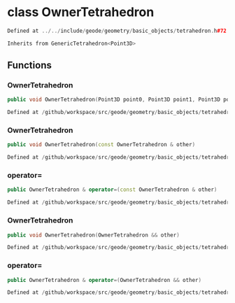 # class OwnerTetrahedron

```cpp
Defined at ../../include/geode/geometry/basic_objects/tetrahedron.h#72
```

```cpp
Inherits from GenericTetrahedron<Point3D>
```



## Functions

### OwnerTetrahedron

```cpp
public void OwnerTetrahedron(Point3D point0, Point3D point1, Point3D point2, Point3D point3)
```

```cpp
Defined at /github/workspace/src/geode/geometry/basic_objects/tetrahedron.cpp#96
```

### OwnerTetrahedron

```cpp
public void OwnerTetrahedron(const OwnerTetrahedron & other)
```

```cpp
Defined at /github/workspace/src/geode/geometry/basic_objects/tetrahedron.cpp#103
```

### operator=

```cpp
public OwnerTetrahedron & operator=(const OwnerTetrahedron & other)
```

```cpp
Defined at /github/workspace/src/geode/geometry/basic_objects/tetrahedron.cpp#105
```

### OwnerTetrahedron

```cpp
public void OwnerTetrahedron(OwnerTetrahedron && other)
```

```cpp
Defined at /github/workspace/src/geode/geometry/basic_objects/tetrahedron.cpp#111
```

### operator=

```cpp
public OwnerTetrahedron & operator=(OwnerTetrahedron && other)
```

```cpp
Defined at /github/workspace/src/geode/geometry/basic_objects/tetrahedron.cpp#115
```



